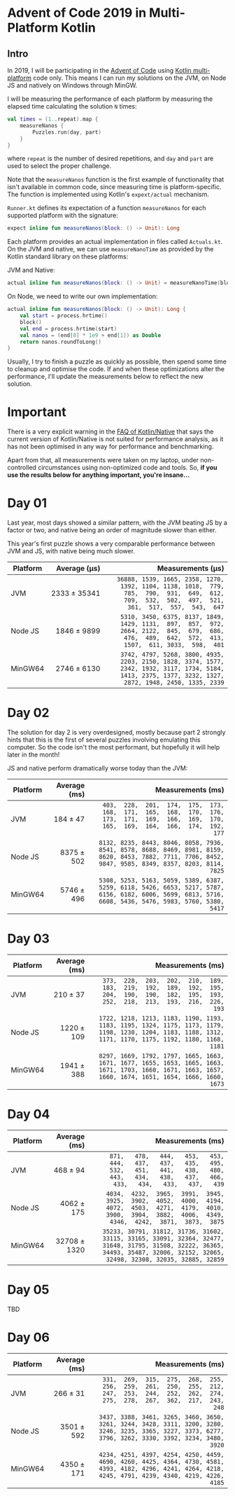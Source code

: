 # Advent of Code 2019 in Multi-Platform Kotlin

## Intro
In 2019, I will be participating in the [Advent of Code](https://adventofcode.com) using [Kotlin multi-platform](https://kotlinlang.org/docs/reference/multiplatform.html) code only. This means I can run my solutions on the JVM, on Node JS and natively on Windows through MinGW.

I will be measuring the performance of each platform by measuring the elapsed time calculating the solution `N` times:
```kotlin
val times = (1..repeat).map {
    measureNanos {
        Puzzles.run(day, part)
    }
}
```
where `repeat` is the number of desired repetitions, and `day` and `part` are used to select the proper challenge.

Note that the `measureNanos` function is the first example of functionality that isn't available in common code, since measuring time is platform-specific. The function is implemented using Kotlin's `expext/actual` mechanism.

`Runner.kt` defines its expectation of a function `measureNanos` for each supported platform with the signature:
```kotlin
expect inline fun measureNanos(block: () -> Unit): Long
```

Each platform provides an actual implementation in files called `Actuals.kt`. On the JVM and native, we can use `measureNanoTime` as provided by the Kotlin standard library on these platforms:

JVM and Native:
```kotlin
actual inline fun measureNanos(block: () -> Unit) = measureNanoTime(block)
```

On Node, we need to write our own implementation:
```kotlin
actual inline fun measureNanos(block: () -> Unit): Long {
    val start = process.hrtime()
    block()
    val end = process.hrtime(start)
    val nanos = (end[0] * 1e9 + end[1]) as Double
    return nanos.roundToLong()
}
```

Usually, I try to finish a puzzle as quickly as possible, then spend some time to cleanup and optimise the code. If and when these optimizations alter the performance, I'll update the measurements below to reflect the new solution.

# Important
There is a very explicit warning in the [FAQ of Kotlin/Native](https://github.com/JetBrains/kotlin-native/blob/master/RELEASE_NOTES.md#performance) that says the current version of Kotlin/Native is not suited for performance analysis, as it has not been optimised in any way for performance and benchmarking. 

Apart from that, all measurements were taken on my laptop, under non-controlled circumstances using non-optimized code and tools. So, **if you use the results below for anything important, you're insane...**



# Day 01
Last year, most days showed a similar pattern, with the JVM beating JS by a factor or two, and native being an order of magnitude slower than either. 

This year's first puzzle shows a very comparable performance between JVM and JS, with native being much slower. 


| Platform | Average (µs)           | Measurements (µs) |
| ---------| ----------------------:|------------------:|
| JVM      | 2333&nbsp;±&nbsp;35341 | `36888, 1539, 1665, 2358, 1270, 1392, 1104, 1138, 1018,  779,  785,  790,  931,  649,  612,  709,  532,  502,  497,  521,  361,  517,  557,  543,  647` |
| Node JS  | 1846 ± 9899            | ` 5310, 3450, 6375, 8137, 1849, 1429, 1131,  897,  857,  972, 2664, 2122,  845,  679,  686,  476,  489,  642,  572,  413, 1507,  611, 3033,  598,  401` |
| MinGW64  | 2746 ± 6130            | ` 3742, 4797, 5268, 3800, 4935, 2203, 2150, 1828, 3374, 1577, 2342, 1932, 3117, 1734, 5184, 1413, 2375, 1377, 3232, 1327, 2872, 1948, 2450, 1335, 2339` | 


# Day 02
The solution for day 2 is very overdesigned, mostly because part 2 strongly hints that this is the first of several puzzles involving emulating this computer. So the code isn't the most performant, but hopefully it
will help later in the month!

JS and native perform dramatically worse today than the JVM:


| Platform | Average (ms)         | Measurements (ms) |
| ---------| --------------------:|------------------:|
| JVM      |  184&nbsp;±&nbsp;47 | ` 403,  228,  201,  174,  175,  173,  168,  171,  165,  168,  170,  176,  173,  171,  169,  166,  169,  170,  165,  169,  164,  166,  174,  192,  177` |
| Node JS  | 8375 ± 502          | `8132, 8235, 8443, 8046, 8058, 7936, 8541, 8578, 8688, 8469, 8981, 8159, 8620, 8453, 7882, 7711, 7706, 8452, 9847, 9585, 8349, 8357, 8203, 8114, 7825` |
| MinGW64  | 5746 ± 496          | `5308, 5253, 5163, 5059, 5389, 6387, 5259, 6118, 5426, 6653, 5217, 5787, 6156, 6182, 6006, 5699, 6813, 5716, 6608, 5436, 5476, 5983, 5760, 5380, 5417` | 

# Day 03

| Platform | Average (ms)         | Measurements (ms) |
| ---------| --------------------:|------------------:|
| JVM      |  210&nbsp;±&nbsp;37 | ` 373,  228,  203,  202,  210,  189,  183,  219,  192,  189,  192,  195,  204,  190,  190,  182,  195,  193,  252,  218,  213,  193,  216,  226,  193` |
| Node JS  | 1220 ± 109           | `1722, 1218, 1213, 1183, 1190, 1193, 1183, 1195, 1324, 1175, 1173, 1179, 1198, 1230, 1204, 1183, 1188, 1312, 1171, 1170, 1175, 1192, 1180, 1168, 1181` |
| MinGW64  | 1941 ± 388          | `8297, 1669, 1792, 1797, 1665, 1663, 1671, 1677, 1655, 1653, 1665, 1663, 1671, 1703, 1660, 1671, 1663, 1657, 1660, 1674, 1651, 1654, 1666, 1660, 1673` | 

# Day 04

| Platform | Average (ms)         | Measurements (ms) |
| ---------| --------------------:|------------------:|
| JVM      |  468&nbsp;±&nbsp;94  | `  871,   478,   444,   453,   453,   444,   437,   437,   435,   495,   532,   451,   441,   438,   480,   443,   434,   438,   437,   466,   433,   434,   433,   437,   439` |
| Node JS  |  4062 ± 175           | `4034,  4232,  3965,  3991,  3945,  3925,  3902,  4052,  4000,  4194,  4072,  4503,  4271,  4179,  4010,  3900,  3904,  3882,  4006,  4349,  4346,  4242,  3871,  3873,  3875` |
| MinGW64  | 32708 ± 1320         | `35233, 30791, 31812, 31736, 31602, 33115, 33165, 33091, 32364, 32477, 31648, 31795, 31508, 32222, 36365, 34493, 35487, 32006, 32152, 32065, 32498, 32308, 32035, 32885, 32859` | 

# Day 05
TBD

# Day 06
| Platform | Average (ms)         | Measurements (ms) |
| ---------| --------------------:|------------------:|
| JVM      |  266&nbsp;±&nbsp;31  | ` 331,  269,  315,  275,  268,  255,  256,  259,  261,  250,  255,  212,  247,  253,  244,  252,  262,  274,  275,  278,  267,  362,  217,  243,  248` |
| Node JS  |  3501 ± 592          | `3437, 3388, 3461, 3265, 3460, 3650, 3261, 3244, 3428, 3311, 3200, 3280, 3246, 3235, 3365, 3227, 3373, 6277, 3796, 3262, 3330, 3392, 3234, 3480, 3920` |
| MinGW64  | 4350 ± 171           | `4234, 4251, 4397, 4254, 4250, 4459, 4690, 4260, 4425, 4364, 4730, 4581, 4393, 4182, 4296, 4241, 4264, 4218, 4245, 4791, 4239, 4340, 4219, 4226, 4185` | 